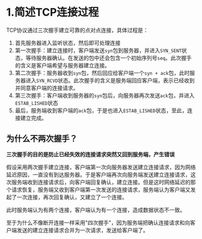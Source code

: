 # 1.简述TCP连接过程

TCP协议通过三次握手建立可靠的点对点连接，具体过程是：
1. 首先服务器进入监听状态，然后即可处理连接
2. 第一次握手：建立连接时，客户端发送`syn`包到服务器，并进入`SYN_SENT`状态，等待服务器确认。在发送的包中还会包含一个初始序列号`seq`。此次握手的含义是客户端希望与服务器建立连接。
3. 第二次握手：服务器收到`syn`包，然后回应给客户端一个`syn + ack`包，此时服务器进入`SYN_RCVD`状态。此次握手的含义是服务端回应客户端，表示已经收到并同意客户端的连接请求。
4. 第三次握手：客户端收到服务器的`syn`包后，向服务器再次发送`ack`包，并进入`ESTAB_LISHED`状态
5. 最后，服务端收到客户端的`ack`包，于是也进入`ESTAB_LISHED`状态，至此，连接建立完成。
## 为什么不两次握手？

**三次握手的目的是防止已经失效的连接请求突然又回到服务端，产生错误**

假设采用两次握手建立连接，客户端第一次向服务器发送建立连接请求，因为网络延迟原因，一直没有到达服务器。于是客户端再次向服务端发送建立连接请求，这次服务端收到连接请求后，向客户端回复确认，建立连接。但是这时网络延迟的那个请求恢复，服务端又收到客户端第一次发送的连接请求，服务端认为客户端又发起了一次连接，再次回复确认，又建立了一个连接。

此时服务端认为有两个连接，客户端认为有一个连接，造成数据状态不一致。

至于为什么不像断开连接一样采用"四次握手"，因为服务端把确认连接请求和向客户端发送的建立连接请求合并为一次请求，发送给客户端了。